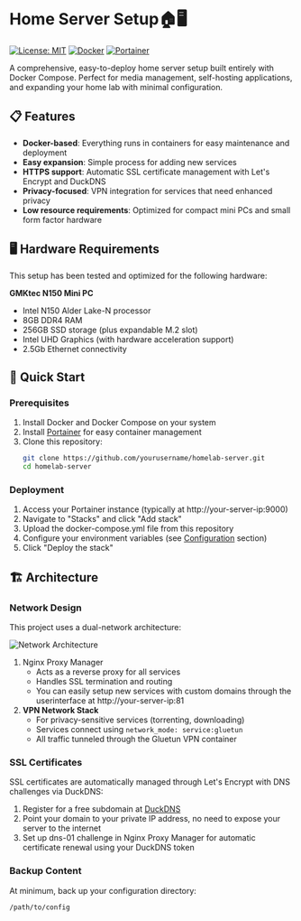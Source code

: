 # Home Server Setup🏠🖥️

[![License: MIT](https://img.shields.io/badge/License-MIT-yellow.svg)](https://opensource.org/licenses/MIT)
[![Docker](https://img.shields.io/badge/Docker-Compose-blue)](https://docs.docker.com/compose/)
[![Portainer](https://img.shields.io/badge/Portainer-Ready-brightgreen)](https://www.portainer.io/)

A comprehensive, easy-to-deploy home server setup built entirely with Docker Compose. Perfect for media management, self-hosting applications, and expanding your home lab with minimal configuration.

## 📋 Features

- **Docker-based**: Everything runs in containers for easy maintenance and deployment
- **Easy expansion**: Simple process for adding new services
- **HTTPS support**: Automatic SSL certificate management with Let's Encrypt and DuckDNS
- **Privacy-focused**: VPN integration for services that need enhanced privacy
- **Low resource requirements**: Optimized for compact mini PCs and small form factor hardware

## 🖥️ Hardware Requirements

This setup has been tested and optimized for the following hardware:

**GMKtec N150 Mini PC**
- Intel N150 Alder Lake-N processor
- 8GB DDR4 RAM
- 256GB SSD storage (plus expandable M.2 slot)
- Intel UHD Graphics (with hardware acceleration support)
- 2.5Gb Ethernet connectivity
## 🚀 Quick Start

### Prerequisites

1. Install Docker and Docker Compose on your system
2. Install [Portainer](https://docs.portainer.io/start/install) for easy container management
3. Clone this repository:
   ```bash
   git clone https://github.com/yourusername/homelab-server.git
   cd homelab-server
   ```

### Deployment

1. Access your Portainer instance (typically at http://your-server-ip:9000)
2. Navigate to "Stacks" and click "Add stack"
3. Upload the docker-compose.yml file from this repository
4. Configure your environment variables (see [Configuration](#%EF%B8%8F-configuration) section)
5. Click "Deploy the stack"

## 🏗️ Architecture

### Network Design

This project uses a dual-network architecture:

![Network Architecture](https://raw.githubusercontent.com/yourusername/homelab-server/main/docs/images/network_diagram.png)

1. Nginx Proxy Manager
   - Acts as a reverse proxy for all services
   - Handles SSL termination and routing
   - You can easily setup new services with custom domains through the userinterface at http://your-server-ip:81
2. **VPN Network Stack**
   - For privacy-sensitive services (torrenting, downloading)
   - Services connect using `network_mode: service:gluetun`
   - All traffic tunneled through the Gluetun VPN container

### SSL Certificates

SSL certificates are automatically managed through Let's Encrypt with DNS challenges via DuckDNS:

1. Register for a free subdomain at [DuckDNS](https://www.duckdns.org/)
2. Point your domain to your private IP address, no need to expose your server to the internet
3. Set up dns-01 challenge in Nginx Proxy Manager for automatic certificate renewal using your DuckDNS token
### Backup Content

At minimum, back up your configuration directory:
```
/path/to/config
```